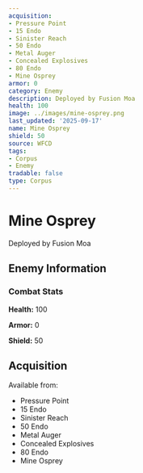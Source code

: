 ```yaml
---
acquisition:
- Pressure Point
- 15 Endo
- Sinister Reach
- 50 Endo
- Metal Auger
- Concealed Explosives
- 80 Endo
- Mine Osprey
armor: 0
category: Enemy
description: Deployed by Fusion Moa
health: 100
image: ../images/mine-osprey.png
last_updated: '2025-09-17'
name: Mine Osprey
shield: 50
source: WFCD
tags:
- Corpus
- Enemy
tradable: false
type: Corpus
---
```


# Mine Osprey

Deployed by Fusion Moa

## Enemy Information

### Combat Stats

**Health:** 100

**Armor:** 0

**Shield:** 50

## Acquisition

Available from:
- Pressure Point
- 15 Endo
- Sinister Reach
- 50 Endo
- Metal Auger
- Concealed Explosives
- 80 Endo
- Mine Osprey

